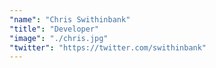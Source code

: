 ```yaml
---
"name": "Chris Swithinbank"
"title": "Developer"
"image": "./chris.jpg"
"twitter": "https://twitter.com/swithinbank"
---
```

